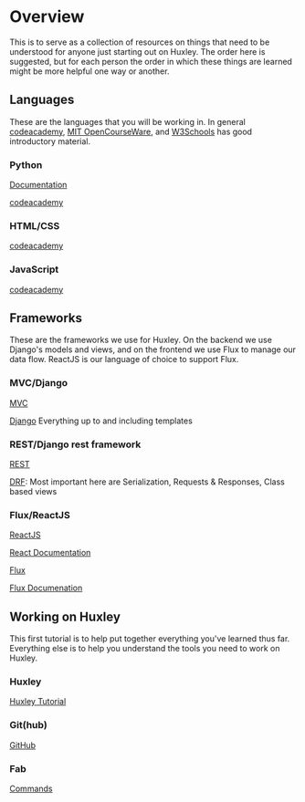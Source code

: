 # Overview
This is to serve as a collection of resources on things that need to be understood for anyone just starting out on Huxley. The order here is suggested, but for each person the order in which these things are learned might be more helpful one way or another.

## Languages
These are the languages that you will be working in. In general [codeacademy](https://www.codecademy.com/), [MIT OpenCourseWare](https://ocw.mit.edu/index.htm), and [W3Schools](http://www.w3schools.com/) has good introductory material.
### Python
[Documentation](https://docs.python.org/2/)

[codeacademy](https://www.codecademy.com/learn/python)
### HTML/CSS
[codeacademy](https://www.codecademy.com/learn/web)
### JavaScript
[codeacademy](https://www.codecademy.com/learn/javascript)
## Frameworks
These are the frameworks we use for Huxley. On the backend we use Django's models and views, and on the frontend we use Flux to manage our data flow. ReactJS is our language of choice to support Flux.
### MVC/Django
[MVC](https://en.wikipedia.org/wiki/Model%E2%80%93view%E2%80%93controller)

[Django](https://docs.djangoproject.com/en/1.8/intro/) Everything up to and including templates
### REST/Django rest framework
[REST](https://en.wikipedia.org/wiki/Representational_state_transfer)

[DRF](http://www.django-rest-framework.org/#tutorial): Most important here are Serialization, Requests & Responses, Class based views
### Flux/ReactJS
[ReactJS](https://facebook.github.io/react/docs/tutorial.html)

[React Documentation](https://facebook.github.io/react/docs/getting-started.html)

[Flux](https://facebook.github.io/flux/docs/todo-list.html)

[Flux Documenation](https://facebook.github.io/flux/docs/overview.html)

## Working on Huxley
This first tutorial is to help put together everything you've learned thus far. Everything else is to help you understand the tools you need to work on Huxley.
### Huxley
[Huxley Tutorial](https://github.com/bmun/huxley/blob/master/docs/tutorials/setup/tutorial.md)
### Git(hub)
[GitHub](https://guides.github.com/activities/hello-world/)
### Fab
[Commands](https://github.com/bmun/huxley/blob/master/CONTRIBUTING.md#submitting-a-patch)
